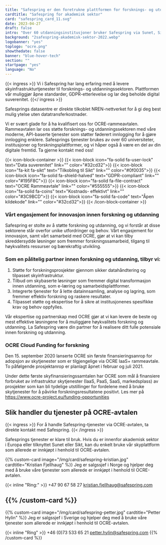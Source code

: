 ```yaml
---
title: "Safespring er den foretrukne plattformen for forsknings- og utdanningssektoren"
cardtitle: "Safespring for akademisk sektor"
card: "safespring_card_11.svg"
date: 2023-04-27
draft: false
intro: "Over 60 utdanningsinstitusjoner bruker Safespring via Sunet, Sikt eller direkte gjennom GÉANTs OCRE-rammeavtale."
background: "2safespring-akademisk-sektor-2022.webp"
logobanner: "yes"
toplogo: "ocre.png"
showthedate: false
banner: "blue-hover-tech"
section: ""
startpage: "yes"
language: "No"
---
```


{{< ingress >}}
Vi i Safespring har lang erfaring med å levere skyinfrastrukturtjenester til forsknings- og utdanningssektoren. Plattformen vår muliggjør åpne standarder, GDPR-etterlevelse og lar deg beholde digital suverenitet.
{{</ ingress >}}

Safesprings datasentre er direkte tilkoblet NREN-nettverket for å gi deg best mulig ytelse uten datatransferkostnader.

Vi er svært glade for å ha kvalifisert oss for OCRE-rammeavtalen. Rammeavtalen lar oss støtte forsknings- og utdanningssektoren med våre moderne, API-baserte tjenester som støtter føderert innlogging for å gjøre innlogging enklere. Safesprings tjenester brukes av over 60 universiteter, institusjoner og forskningsplattformer, og vi håper også å være en del av din digitale fremtid. Ta gjerne kontakt med oss!

{{< icon-block-container >}}
{{< icon-block icon="fa-solid fa-user-lock" text="Data suverenitet" link="" color="#32cd32">}}
{{< icon-block icon="fa-kit fa-sikt" text="Tilkobling til Sikt" link="" color="#0f0035">}}
{{< icon-block icon="fa-solid fa-shield-halved" text="GDPR-compliant" link="" color="#195F8C">}}
{{< icon-block icon="fa-solid fa-file-contract" text="OCRE Rammeavtale" link="" color="#555555">}}
{{< icon-block icon="fa-solid fa-coins" text="Kostnads- effektivt" link="" color="#3C9BCD">}}
{{< icon-block icon="fa-solid fa-code" text="Åpen kildekode" link="" color="#32cd32">}}
{{< /icon-block-container >}}

### Vårt engasjement for innovasjon innen forskning og utdanning
Safespring er stolte av å støtte forskning og utdanning, og vi forstår at disse sektorene står overfor unike utfordringer og behov. Vårt engasjement for innovasjon, samt vårt samarbeid med OCRE, gjør at vi kan tilby skreddersydde løsninger som fremmer forskningssamarbeid, tilgang til høykvalitets ressurser og bærekraftig utvikling.

### Som en pålitelig partner innen forskning og utdanning, tilbyr vi:

1. Støtte for forskningsprosjekter gjennom sikker datahåndtering og tilpasset skyinfrastruktur.
1. Tilbud om skybaserte løsninger som fremmer digital transformasjon innen utdanning, som e-læring og samarbeidsplattformer.
1. Integrerte tjenester for å lette datainnsamling, analyse og lagring, som fremmer effektiv forskning og raskere resultater.
1. Tilpasset støtte og ekspertise for å sikre at institusjonenes spesifikke krav og behov oppfylles.

Vår ekspertise og partnerskap med OCRE gjør at vi kan levere de beste og mest effektive løsningene for å muliggjøre høykvalitets forskning og utdanning. La Safespring være din partner for å realisere ditt fulle potensiale innen forskning og utdanning.

### OCRE Cloud Funding for forskning
Den 15. september 2020 lanserte OCRE sin første finansieringsanrop for adopsjon av skytjenester som er tilgjengelige via OCRE IaaS+ rammeavtale. To påfølgende prosjektanrop er planlagt åpnet i februar og juli 2021.

Under dette første skyfinansieringssamtalen har OCRE som mål å finansiere forbruket av infrastruktur skytjenester (IaaS, PaaS, SaaS, markedsplass) av prosjekter som kan bli tydelige utstillinger for fordelene med å bruke skytjenester for å påvirke forskningsresultatene positivt. Les mer på https://www.ocre-project.eu/funding-opportunities

## Slik handler du tjenester på OCRE-avtalen
{{< ingress >}}
For å handle Safespring-tjenester via OCRE-avtalen, ta direkte kontakt med Safespring.
{{< /ingress >}}

Safesprings tjenester er klare til bruk. Hvis du er innenfor akademisk sektor i Europa eller tilknyttet Sunet eller Sikt, kan du enkelt bruke vår skyplattform som allerede er innkjøpt i henhold til OCRE-avtalen.

{{% custom-card image="/img/card/safespring-kristian.jpg" cardtitle="Kristian Fjellhaug" %}}
Jeg er salgssjef i Norge og hjelper deg med å bruke våre tjenester som allerede er innkjøpt i henhold til OCRE-avtalen.

{{< inline "Ring:" >}} +47 90 67 58 27
kristian.fjellhaug@safespring.com

{{% /custom-card %}}
-
{{% custom-card image="/img/card/safespring-petter.jpg" cardtitle="Petter Hylin" %}}
Jeg er salgssjef i Sverige og hjelper deg med å bruke våre tjenester som allerede er innkjøpt i henhold til OCRE-avtalen.

{{< inline "Ring" >}} +46 (0)73 533 65 21
petter.hylin@safespring.com
{{% /custom-card %}}